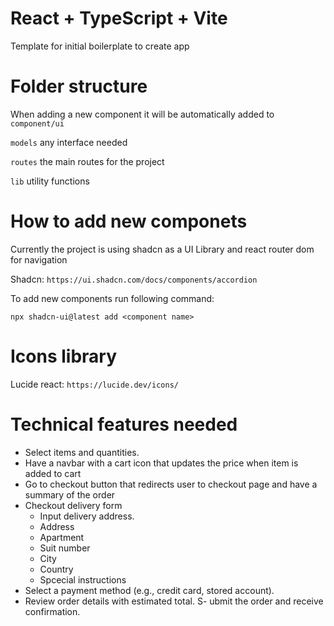# React + TypeScript + Vite

Template for initial boilerplate to create app

# Folder structure

When adding a new component it will be automatically added to `component/ui`

`models` any interface needed

`routes` the main routes for the project

`lib` utility functions

# How to add new componets

Currently the project is using shadcn as a UI Library and react router dom for navigation

Shadcn: `https://ui.shadcn.com/docs/components/accordion`

To add new components run following command:

`npx shadcn-ui@latest add <component name>`

# Icons library

Lucide react: `https://lucide.dev/icons/`

# Technical features needed

- Select items and quantities.
- Have a navbar with a cart icon that updates the price when item is added to cart
- Go to checkout button that redirects user to checkout page and have a summary of the order
- Checkout delivery form
  - Input delivery address.
  - Address
  - Apartment
  - Suit number
  - City
  - Country
  - Spcecial instructions
- Select a payment method (e.g., credit card, stored account).
- Review order details with estimated total.
  S- ubmit the order and receive confirmation.
